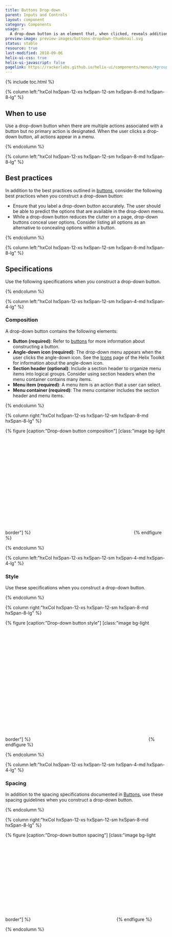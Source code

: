 ```yaml
---
title: Buttons Drop-down
parent: Inputs and Controls
layout: component
category: Components
usage: >
  A drop-down button is an element that, when clicked, reveals additional options to launch a process or initiate an action.
preview-image: preview-images/buttons-dropdown-thumbnail.svg
status: stable
resource: true
last-modified: 2018-09-06
helix-ui-css: true
helix-ui-javascript: false
pagelink: https://rackerlabs.github.io/helix-ui/components/menus/#grouped-menu
---
```


{% include toc.html %}

<section class="static-section" markdown="1">

<div class="hxRow" markdown="1">

{% column left:"hxCol hxSpan-12-xs hxSpan-12-sm hxSpan-8-md hxSpan-8-lg" %}

## When to use

Use a drop-down button when there are multiple actions associated with a button but no primary action is designated. When the user clicks a drop-down button, all actions appear in a menu.

{% endcolumn %}

</div>

</section>

<section class="static-section" markdown="1">

<div class="hxRow"  markdown="1">

{% column left:"hxCol hxSpan-12-xs hxSpan-12-sm hxSpan-8-md hxSpan-8-lg" %}

## Best practices

In addition to the best practices outlined in [buttons]({{site.baseurl}}/components/buttons.html), consider the following best practices when you construct a drop-down button:

- Ensure that you label a drop-down button accurately. The user should be able to predict the options that are available in the drop-down menu.
- While a drop-down button reduces the clutter on a page, drop-down buttons conceal user options. Consider listing all options as an alternative to concealing options within a button.

{% endcolumn %}

</div>

</section>

<section class="static-section" markdown="1">

<div class="hxRow"  markdown="1">

{% column left:"hxCol hxSpan-12-xs hxSpan-12-sm hxSpan-8-md hxSpan-8-lg" %}

## Specifications

Use the following specifications when you construct a drop-down button.

{% endcolumn %}

</div>

</section>

<section class="static-section" markdown="1">

<div class="hxRow"  markdown="1">

{% column left:"hxCol hxSpan-12-xs hxSpan-12-sm hxSpan-4-md hxSpan-4-lg" %}

### Composition

A drop-down button contains the following elements:

- **Button (required)**: Refer to [buttons]({{site.baseurl}}/components/buttons.html) for more information about constructing a button.
- **Angle-down icon (required)**: The drop-down menu appears when the user clicks the angle-down icon. See the [Icons](https://rackerlabs.github.io/helix-ui/components/icons/) page of the Helix Toolkit for information about the angle-down icon.
- **Section header (optional)**: Include a section header to organize menu items into logical groups. Consider using section headers when the menu container contains many items.
- **Menu item (required)**: A menu item is an action that a user can select.
- **Menu container (required)**: The menu container includes the section header and menu items.

{% endcolumn %}

{% column right:"hxCol hxSpan-12-xs hxSpan-12-sm hxSpan-8-md hxSpan-8-lg" %}

{% figure [caption:"Drop-down button composition"] [class:"image bg-light border"] %}
<embed src="{{site.url}}/assets/images/components/inputs-and-controls/drop-down-buttons/buttons-dropdown-composition.png" width="314"/>
{% endfigure %}

{% endcolumn %}

</div>

</section>

<section class="static-section" markdown="1">

<div class="hxRow" markdown="1">

{% column left:"hxCol hxSpan-12-xs hxSpan-12-sm hxSpan-4-md hxSpan-4-lg" %}

### Style

Use these specifications when you construct a drop-down button.

{% endcolumn %}

{% column right:"hxCol hxSpan-12-xs hxSpan-12-sm hxSpan-8-md hxSpan-8-lg" %}

{% figure [caption:"Drop-down button style"] [class:"image bg-light border"] %}
<embed src="{{site.url}}/assets/images/components/inputs-and-controls/drop-down-buttons/buttons-dropdown-style.png" width="360"/>
{% endfigure %}

{% endcolumn %}

</div>

</section>

<section class="static-section" markdown="1">

<div class="hxRow" markdown="1">

{% column left:"hxCol hxSpan-12-xs hxSpan-12-sm hxSpan-4-md hxSpan-4-lg" %}

### Spacing

In addition to the spacing specifications documented in [Buttons]({{site.baseurl}}/components/buttons.html), use these spacing guidelines when you construct a drop-down button.

{% endcolumn %}

{% column right:"hxCol hxSpan-12-xs hxSpan-12-sm hxSpan-8-md hxSpan-8-lg" %}

{% figure [caption:"Drop-down button spacing"] [class:"image bg-light border"] %}
<embed src="{{site.url}}/assets/images/components/inputs-and-controls/drop-down-buttons/buttons-dropdown-spacing.png" width="260"/>
{% endfigure %}

{% endcolumn %}

</div>

</section>
